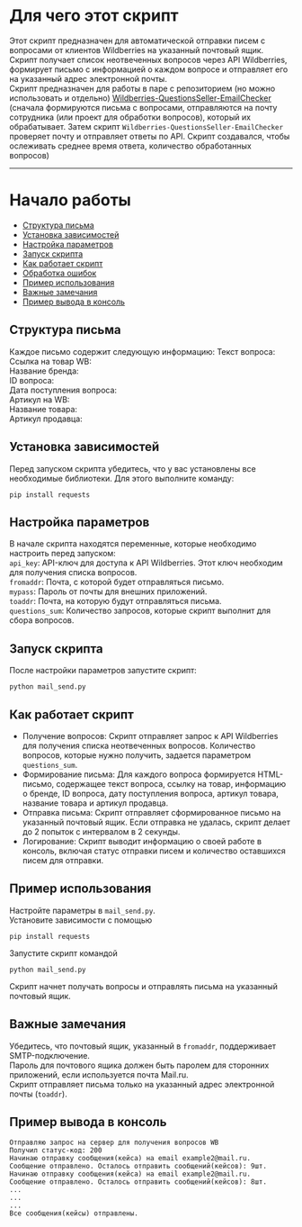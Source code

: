 # Для чего этот скрипт

Этот скрипт предназначен для автоматической отправки писем с вопросами от клиентов Wildberries на указанный почтовый ящик. Скрипт получает список неотвеченных вопросов через API Wildberries, формирует письмо с информацией о каждом вопросе и отправляет его на указанный адрес электронной почты.<br>
Скрипт предназначен для работы в паре с репозиторием (но можно использовать и отдельно) [Wildberries-QuestionsSeller-EmailChecker]() (сначала формируются письма с вопросами, отправляются на почту сотрудника (или проект для обработки вопросов), который их обрабатывает. Затем скрипт `Wildberries-QuestionsSeller-EmailChecker` проверяет почту и отправляет ответы по API. Скрипт создавался, чтобы ослеживать среднее время ответа, количество обработанных вопросов)

___

# Начало работы

* [Структура письма](#структура-письма)  
* [Установка зависимостей](#установка-зависимостей)  
* [Настройка параметров](#настройка-параметров)  
* [Запуск скрипта](#запуск-скрипта)  
* [Как работает скрипт](#как-работает-скрипт)  
* [Обработка ошибок](#обработка-ошибок)  
* [Пример использования](#пример-использования)  
* [Важные замечания](#важные-замечания)  
* [Пример вывода в консоль](#пример-вывода-в-консоль)  


## Структура письма
Каждое письмо содержит следующую информацию:
Текст вопроса:<br>
Ссылка на товар WB:<br>
Название бренда: <br>
ID вопроса: <br>
Дата поступления вопроса: <br>
Артикул на WB:<br>
Название товара: <br>
Артикул продавца: <br>




## Установка зависимостей

Перед запуском скрипта убедитесь, что у вас установлены все необходимые библиотеки. Для этого выполните команду:
```
pip install requests
```


## Настройка параметров

В начале скрипта находятся переменные, которые необходимо настроить перед запуском:<br>
`api_key`: API-ключ для доступа к API Wildberries. Этот ключ необходим для получения списка вопросов.<br>
`fromaddr`: Почта, с которой будет отправляться письмо.<br>
`mypass`: Пароль от почты для внешних приложений.<br>
`toaddr`: Почта, на которую будут отправляться письма.<br>
`questions_sum`: Количество запросов, которые скрипт выполнит для сбора вопросов.<br>


## Запуск скрипта

После настройки параметров запустите скрипт:
```
python mail_send.py
```

## Как работает скрипт

* Получение вопросов: Скрипт отправляет запрос к API Wildberries для получения списка неотвеченных вопросов. Количество вопросов, которые нужно получить, задается параметром `questions_sum`.
* Формирование письма: Для каждого вопроса формируется HTML-письмо, содержащее текст вопроса, ссылку на товар, информацию о бренде, ID вопроса, дату поступления вопроса, артикул товара, название товара и артикул продавца.
* Отправка письма: Скрипт отправляет сформированное письмо на указанный почтовый ящик. Если отправка не удалась, скрипт делает до 2 попыток с интервалом в 2 секунды.
* Логирование: Скрипт выводит информацию о своей работе в консоль, включая статус отправки писем и количество оставшихся писем для отправки.



## Пример использования
Настройте параметры в `mail_send.py`.<br>
Установите зависимости с помощью 
```
pip install requests
```
Запустите скрипт командой 
```
python mail_send.py
```
Скрипт начнет получать вопросы и отправлять письма на указанный почтовый ящик.<br>

## Важные замечания
Убедитесь, что почтовый ящик, указанный в `fromaddr`, поддерживает SMTP-подключение.<br>
Пароль для почтового ящика должен быть паролем для сторонних приложений, если используется почта Mail.ru.<br>
Скрипт отправляет письма только на указанный адрес электронной почты (`toaddr`).

## Пример вывода в консоль
```
Отправляю запрос на сервер для получения вопросов WB
Получил статус-код: 200
Начинаю отправку сообщения(кейса) на email example2@mail.ru.
Сообщение отправлено. Осталось отправить сообщений(кейсов): 9шт.
Начинаю отправку сообщения(кейса) на email example2@mail.ru.
Сообщение отправлено. Осталось отправить сообщений(кейсов): 8шт.
...
...
...
Все сообщения(кейсы) отправлены.
```
